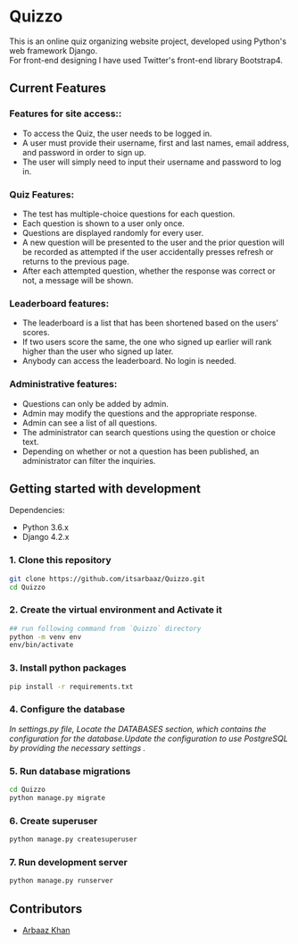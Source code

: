 # Quizzo


This is an online quiz organizing website project, developed using Python's web framework Django.  
For front-end designing I have used Twitter's front-end library Bootstrap4.

## Current Features

### Features for site access::

- To access the Quiz, the user needs to be logged in.
- A user must provide their username, first and last names, email address, and password in order to sign up.
- The user will simply need to input their username and password to log in.

### Quiz Features:

- The test has multiple-choice questions for each question.
- Each question is shown to a user only once.
- Questions are displayed randomly for every user.
- A new question will be presented to the user and the prior question will be recorded as attempted if the user accidentally presses refresh or returns to the previous page.
- After each attempted question, whether the response was correct or not, a message will be shown.

### Leaderboard features:

- The leaderboard is a list that has been shortened based on the users' scores.
- If two users score the same, the one who signed up earlier will rank higher than the user who signed up later.
- Anybody can access the leaderboard. No login is needed.

### Administrative features:

- Questions can only be added by admin.
- Admin may modify the questions and the appropriate response.
- Admin can see a list of all questions.
- The administrator can search questions using the question or choice text.
- Depending on whether or not a question has been published, an administrator can filter the inquiries.

## Getting started with development

Dependencies:

- Python 3.6.x
- Django 4.2.x

### 1. Clone this repository

```bash
git clone https://github.com/itsarbaaz/Quizzo.git
cd Quizzo
```


### 2. Create the virtual environment and Activate it 

```bash
## run following command from `Quizzo` directory
python -m venv env
env/bin/activate

```

### 3. Install python packages

```bash
pip install -r requirements.txt
```

### 4. Configure the database
_In settings.py file, Locate the DATABASES section, which contains the configuration for the database.Update the configuration to use PostgreSQL by providing the necessary settings ._

### 5. Run database migrations

```bash
cd Quizzo
python manage.py migrate
```

### 6. Create superuser

```bash
python manage.py createsuperuser
```

### 7. Run development server

```bash
python manage.py runserver
```

## Contributors

- [Arbaaz Khan](https://github.com/itsarbaaz)

